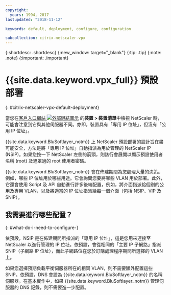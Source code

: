 ```yaml
---
copyright:
  years: 1994, 2017
lastupdated: "2018-11-12"

keywords: default, deployment, configure, configuration

subcollection: citrix-netscaler-vpx
---
```


{:shortdesc: .shortdesc}
{:new_window: target="_blank"}
{:tip: .tip}
{:note: .note}
{:important: .important}

# {{site.data.keyword.vpx_full}} 預設部署
{: #citrix-netscaler-vpx-default-deployment}

當您在[客戶入口網站 ![外部鏈結圖示](../../icons/launch-glyph.svg "外部鏈結圖示")](https://control.softlayer.com/) 的**裝置 > 裝置清單**中檢視 NetScaler 時，可能會注意到它與其他伺服器不同。亦即，裝置具有「專用 IP 位址」，但沒有「公用 IP 位址」。

{{site.data.keyword.BluSoftlayer_notm}} 上 NetScaler 預設部署的設計旨在盡可能安全，方法是將「專用 IP 位址」自動指派為用於管理的 NetScaler IP (NSIP)。如果您按一下 NetScaler 左側的箭頭，則該行會展開以顯示預設使用者名稱 (root) 及遮罩過的 root 使用者密碼。

{{site.data.keyword.BluSoftlayer_notm}} 會在佈建期間為您處理大量的決策。例如，哪些 IP 位址用於哪些用途。它會詢問您要將哪些 VLAN 用於部署。此外，它還會使用 Script 及 API 自動進行許多後端配置，例如，將介面指派給個別的公用及專用 VLAN，以及將適當的 IP 位址指派給每一個介面（包括 NSIP、VIP 及 SNIP）。

## 我需要進行哪些配置？
{: #what-do-i-need-to-configure-}

依預設，NSIP 是在佈建期間所指派的「專用 IP 位址」，這是您用來連接至 NetScaler 以進行管理的 IP 位址。依預設，會從相同的「主要 IP 子網路」指派 SNIP（子網路 IP 位址），而此子網路位在您於訂購處理程序期間所選擇的 VLAN 上。

如果您選擇預期負載平衡伺服器所在的相同 VLAN，則不需要額外配置這些 SNIP。依預設，DNS 會設為 {{site.data.keyword.BluSoftlayer_notm}} 的名稱伺服器。在基本實作中，如果 {{site.data.keyword.BluSoftlayer_notm}} 管理伺服器的 DNS 記錄，則不需要進一步配置。
